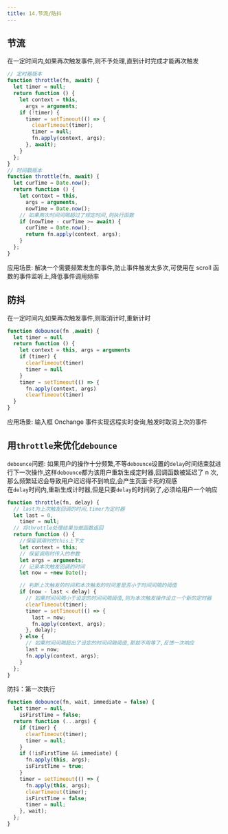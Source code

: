 ```yaml
---
title: 14.节流/防抖
---
```


## 节流

在一定时间内,如果再次触发事件,则不予处理,直到计时完成才能再次触发

```js
// 定时器版本
function throttle(fn, await) {
  let timer = null;
  return function () {
    let context = this,
      args = arguments;
    if (!timer) {
      timer = setTimeout(() => {
        clearTimeout(timer);
        timer = null;
        fn.apply(context, args);
      }, await);
    }
  };
}
// 时间戳版本
function throttle(fn, await) {
  let curTime = Date.now();
  return function () {
    let context = this,
      args = arguments,
      nowTime = Date.now();
    // 如果两次时间间隔超过了规定时间,则执行函数
    if (nowTime - curTime >= await) {
      curTime = Date.now();
      return fn.apply(context, args);
    }
  };
}
```

应用场景: 解决一个需要频繁发生的事件,防止事件触发太多次,可使用在 scroll 函数的事件监听上,降低事件调用频率

## 防抖

在一定时间内,如果再次触发事件,则取消计时,重新计时

```js
function debounce(fn ,await) {
  let timer = null
  return function () {
    let context = this, args = arguments
    if (timer) {
      clearTimeout(timer)
      timer = null
    }
    timer = setTimeout(() => {
      fn.apply(context, args)
      clearTimeout(timer)
  }
}
```

应用场景: 输入框 Onchange 事件实现远程实时查询,触发时取消上次的事件

## 用`throttle`来优化`debounce`

`debounce`问题: 如果用户的操作十分频繁,不等`debounce`设置的`delay`时间结束就进行下一次操作,这样`debounce`都为该用户重新生成定时器,回调函数被延迟了 n 次,那么频繁延迟会导致用户迟迟得不到响应,会产生页面卡死的观感  
在`delay`时间内,重新生成计时器,但是只要`delay`的时间到了,必须给用户一个响应

```js
function throttle(fn, delay) {
  // last为上次触发回调的时间,timer为定时器
  let last = 0,
    timer = null;
  // 将throttle处理结果当做函数返回
  return function () {
    //保留调用时的this上下文
    let context = this;
    // 保留调用时传入的参数
    let args = arguments;
    // 记录本次触发回调的时间
    let now = +new Date();

    // 判断上次触发的时间和本次触发的时间差是否小于时间间隔的阈值
    if (now - last < delay) {
      // 如果时间间隔小于设定的时间间隔阈值,则为本次触发操作设立一个新的定时器
      clearTimeout(timer);
      timer = setTimeout(() => {
        last = now;
        fn.apply(context, args);
      }, delay);
    } else {
      // 如果时间间隔超出了设定的时间间隔阈值,那就不用等了,反馈一次响应
      last = now;
      fn.apply(context, args);
    }
  };
}
```

防抖：第一次执行

```js
function debounce(fn, wait, immediate = false) {
  let timer = null,
    isFirstTime = false;
  return function (...args) {
    if (timer) {
      clearTimeout(timer);
      timer = null;
    }
    if (!isFirstTime && immediate) {
      fn.apply(this, args);
      isFirstTime = true;
    }
    timer = setTimeout(() => {
      fn.apply(this, args);
      clearTimeout(timer);
      isFirstTime = false;
      timer = null;
    }, wait);
  };
}
```
